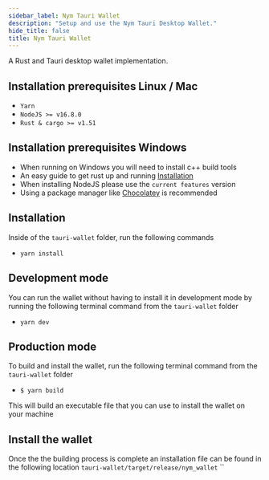 ```yaml
---
sidebar_label: Nym Tauri Wallet
description: "Setup and use the Nym Tauri Desktop Wallet."
hide_title: false
title: Nym Tauri Wallet
---
```


A Rust and Tauri desktop wallet implementation.

## Installation prerequisites Linux / Mac

- `Yarn`
- `NodeJS >= v16.8.0`
- `Rust & cargo >= v1.51`

## Installation prerequisites Windows

- When running on Windows you will need to install c++ build tools
- An easy guide to get rust up and running [Installation]("http://kennykerr.ca/2019/11/18/rust-getting-started/")
- When installing NodeJS please use the `current features` version
- Using a package manager like [Chocolatey]("chocolatey.org") is recommended

## Installation

Inside of the `tauri-wallet` folder, run the following commands

- `yarn install`

## Development mode

You can run the wallet without having to install it in development mode by running the following terminal command from the `tauri-wallet` folder

- `yarn dev`

## Production mode

To build and install the wallet, run the following terminal command from the `tauri-wallet` folder

- `$ yarn build`

This will build an executable file that you can use to install the wallet on your machine

## Install the wallet

Once the the building process is complete an installation file can be found in the following location `tauri-wallet/target/release/nym_wallet`
``
